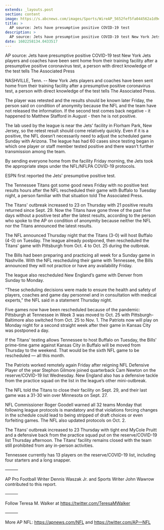 ```yaml
--- 
extends: _layouts.post 
section: content 
image: https://s.abcnews.com/images/Sports/WireAP_5652fef5fa044562a1d9ee7f483cb149_16x9_992.jpg 
title: > 
  AP source: Jets have presumptive positive COVID-19 test 
description: > 
  AP source: Jets have presumptive positive COVID-19 test New York Jets players and coaches have been sent home from their training facility after a presumptive positive coronavirus test, a person with direct knowledge of the test tells The Associated PressNASHVILLE, Tenn. -- New York Jets players and coaches have been sent home from their training facility after a presumptive positive coronavirus test, a person with direct knowledge of the test tells The Associated Press.The lab used by the league is near the Jets' facility in Florham Park, New Jersey, so the retest result should come relatively quickly.ESPN first reported the Jets' presumptive positive test.The league already postponed, then rescheduled the Titans’ game with Pittsburgh from Oct. 4 to Oct. 25 during the outbreak.The Titans’ facility remains closed with the team still prohibited from any in-person activities. 
date: 1602258134.0433517 
--- 
```

AP source: Jets have presumptive positive COVID-19 test New York Jets players and coaches have been sent home from their training facility after a presumptive positive coronavirus test, a person with direct knowledge of the test tells The Associated Press

NASHVILLE, Tenn. -- New York Jets players and coaches have been sent home from their training facility after a presumptive positive coronavirus test, a person with direct knowledge of the test tells The Associated Press.

The player was retested and the results should be known later Friday, the person said on condition of anonymity because the NFL and the team have not released the information. If the second test comes back negative - it happened to Matthew Stafford in August - then he is not positive.

The lab used by the league is near the Jets' facility in Florham Park, New Jersey, so the retest result should come relatively quickly. Even if it is a positive, the NFL doesn’t necessarily need to adjust the scheduled game Sunday with Arizona. The league has had 60 cases since testing began in which one player or staff member tested positive and there wasn’t further transmission among the team.

By sending everyone home from the facility Friday morning, the Jets took the appropriate steps under the NFL/NFLPA COVID-19 protocols.

ESPN first reported the Jets' presumptive positive test.

The Tennessee Titans got some good news Friday with no positive test results hours after the NFL rescheduled their game with Buffalo to Tuesday night, a person familiar with that situation told The Associated Press.

The Titans' outbreak increased to 23 on Thursday with 21 positive results returned since Sept. 29. Now the Titans have gone three of the past five days without a positive test after the latest results, according to the person who spoke to the AP on condition of anonymity because neither the NFL nor the Titans announced the latest results.

The NFL announced Thursday night that the Titans (3-0) will host Buffalo (4-0) on Tuesday. The league already postponed, then rescheduled the Titans’ game with Pittsburgh from Oct. 4 to Oct. 25 during the outbreak.

The Bills had been preparing and practicing all week for a Sunday game in Nashville. With the NFL rescheduling their game with Tennessee, the Bills announced they will not practice or have any availability Friday.

The league also rescheduled New England’s game with Denver from Sunday to Monday.

“These scheduling decisions were made to ensure the health and safety of players, coaches and game day personnel and in consultation with medical experts,” the NFL said in a statement Thursday night.

Five games now have been rescheduled because of the pandemic: Pittsburgh at Tennessee in Week 3 was moved to Oct. 25 with Pittsburgh-Baltimore also switched from Oct. 25 to Nov. 1. The Patriots now will play on Monday night for a second straight week after their game in Kansas City was postponed a day.

If the Titans' testing allows Tennessee to host Buffalo on Tuesday, the Bills' prime-time game against Kansas City in Buffalo will be moved from Thursday to the weekend. That would be the sixth NFL game to be rescheduled — all this month.

The Patriots worked remotely again Friday after reigning NFL Defensive Player of the year Stephon Gilmore joined quarterback Cam Newton on the reserve/COVID-19 list Wednesday. New England also has a defensive tackle from the practice squad on the list in the league’s other mini-outbreak.

The NFL told the Titans to close their facility on Sept. 29, and their last game was a 31-30 win over Minnesota on Sept. 27.

NFL Commissioner Roger Goodell warned all 32 teams Monday that following league protocols is mandatory and that violations forcing changes in the schedule could lead to being stripped of draft choices or even forfeiting games. The NFL also updated protocols on Oct. 2.

The Titans’ outbreak increased to 23 Thursday with tight end MyCole Pruitt and a defensive back from the practice squad put on the reserve/COVID-19 list Thursday afternoon. The Titans’ facility remains closed with the team still prohibited from any in-person activities.

Tennessee currently has 13 players on the reserve/COVID-19 list, including four starters and a long snapper.

———

AP Pro Football Writer Dennis Waszak Jr. and Sports Writer John Wawrow contributed to this report.

———

Follow Teresa M. Walker at https://twitter.com/TeresaMWalker

———

More AP NFL: https://apnews.com/NFL and https://twitter.com/AP—NFL